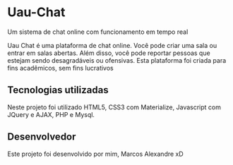 # Uau-Chat
Um sistema de chat online com funcionamento em tempo real

Uau Chat é uma plataforma de chat online. Você pode criar uma sala ou entrar em salas abertas. Além disso, você pode reportar pessoas que estejam sendo desagradáveis ou ofensivas. Esta plataforma foi criada para fins acadêmicos, sem fins lucrativos 

## Tecnologias utilizadas
Neste projeto foi utilizado HTML5, CSS3 com Materialize, Javascript com JQuery e AJAX, PHP e Mysql.

## Desenvolvedor
Este projeto foi desenvolvido por mim, Marcos Alexandre xD
